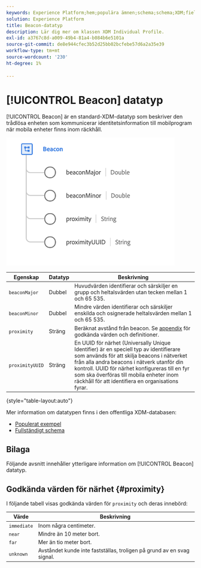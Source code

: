 ```yaml
---
keywords: Experience Platform;hem;populära ämnen;schema;schema;XDM;fields;schemas;Schemas;beacon;interaktionsinformation;datatyp;datatyp;datatyp;data type;
solution: Experience Platform
title: Beacon-datatyp
description: Lär dig mer om klassen XDM Individual Profile.
exl-id: a3767c8d-a009-49b4-81a4-b084b6e5101a
source-git-commit: de8e944cfec3b52d25bb02bcfebe57d6a2a35e39
workflow-type: tm+mt
source-wordcount: '230'
ht-degree: 1%

---
```


# [!UICONTROL Beacon] datatyp

[!UICONTROL Beacon] är en standard-XDM-datatyp som beskriver den trådlösa enheten som kommunicerar identitetsinformation till mobilprogram när mobila enheter finns inom räckhåll.

<img src="../images/data-types/beacon.png" width="450" /><br />

| Egenskap | Datatyp | Beskrivning |
| --- | --- | --- |
| `beaconMajor` | Dubbel | Huvudvärden identifierar och särskiljer en grupp och heltalsvärden utan tecken mellan 1 och 65 535. |
| `beaconMinor` | Dubbel | Mindre värden identifierar och särskiljer enskilda och osignerade heltalsvärden mellan 1 och 65 535. |
| `proximity` | Sträng | Beräknat avstånd från beacon. Se [appendix](#proximity) för godkända värden och definitioner. |
| `proximityUUID` | Sträng | En UUID för närhet (Universally Unique Identifier) är en speciell typ av identifierare som används för att skilja beacons i nätverket från alla andra beacons i nätverk utanför din kontroll. UUID för närhet konfigureras till en fyr som ska överföras till mobila enheter inom räckhåll för att identifiera en organisations fyrar. |

{style="table-layout:auto"}

Mer information om datatypen finns i den offentliga XDM-databasen:

* [Populerat exempel](https://github.com/adobe/xdm/blob/master/components/datatypes/deprecated/beacon-interaction-details.example.1.json)
* [Fullständigt schema](https://github.com/adobe/xdm/blob/master/components/datatypes/deprecated/beacon-interaction-details.schema.json)

## Bilaga

Följande avsnitt innehåller ytterligare information om [!UICONTROL Beacon] datatyp.

## Godkända värden för närhet {#proximity}

I följande tabell visas godkända värden för `proximity` och deras innebörd:

| Värde | Beskrivning |
| --- | --- |
| `immediate` | Inom några centimeter. |
| `near` | Mindre än 10 meter bort. |
| `far` | Mer än tio meter bort. |
| `unknown` | Avståndet kunde inte fastställas, troligen på grund av en svag signal. |
